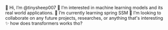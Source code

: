  👋 Hi, I’m @tinysheep007
 👀 I’m interested in machine learning models and its real world applications.
 🌱 I’m currently learning spring SSM
 💞️ I’m looking to collaborate on any future projects, researches, or anything that's interesting
 ✨  how does transformers works tho?

<!---
tinysheep007/tinysheep007 is a ✨ special ✨ repository because its `README.md` (this file) appears on your GitHub profile.
You can click the Preview link to take a look at your changes.
--->
